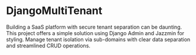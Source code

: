 # DjangoMultiTenant
 Building a SaaS platform with secure tenant separation can be daunting. This project offers a simple solution using Django Admin and Jazzmin for styling. Manage tenant isolation via sub-domains with clear data separation and streamlined CRUD operations.
